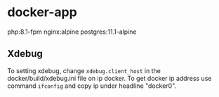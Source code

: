 # docker-app
php:8.1-fpm
nginx:alpine
postgres:11.1-alpine

## Xdebug
To setting xdebug, change `xdebug.client_host` in the docker/build/xdebug.ini file on ip docker. To get docker ip
address use command `ifconfig` and copy ip under headline "docker0".
